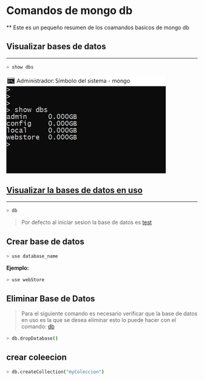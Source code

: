 # Comandos de mongo db
**
Este es un pequeño resumen de los coamandos basicos de mongo db

## Visualizar bases de datos
***
```bash
> show dbs
```
![comando show dbs en windows](img/show_dbs.png)

## [Visualizar  la bases de datos en uso](#db) 
***

```bash
> db
```
> Por defecto al iniciar sesion la base de datos es [test]()

## Crear base de datos

```bash
> use database_name
```
**Ejemplo:**
```bash
> use webStore
```


## Eliminar Base de Datos
> Para el siguiente comando es necesario
> verificar que la base de datos en uso es la que se desea eliminar esto lo puede hacer con el comando: [db](#db)
<a name="db"><a>
 

```bash
> db.dropDatabase()
```


## crear coleecion
 

```bash
> db.createCollection("myColeccion")
```







